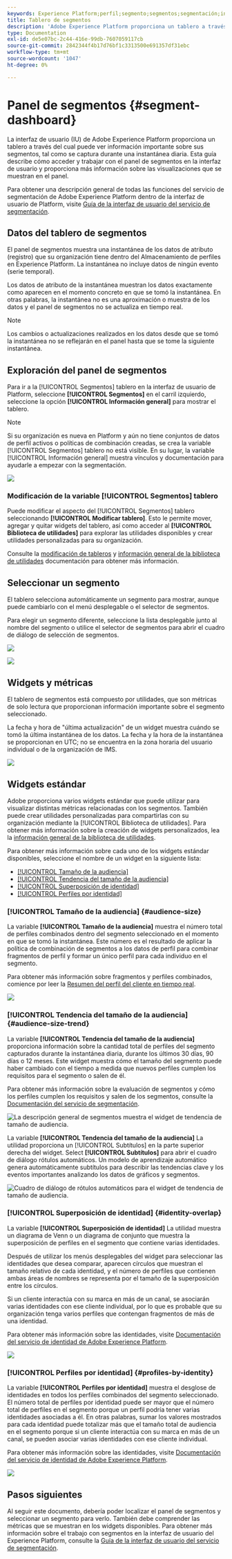 ```yaml
---
keywords: Experience Platform;perfil;segmento;segmentos;segmentación;interfaz de usuario;IU;personalización;panel de segmentos;tablero
title: Tablero de segmentos
description: 'Adobe Experience Platform proporciona un tablero a través del cual puede ver información importante sobre los segmentos que su organización ha creado. '
type: Documentation
exl-id: de5e07bc-2c44-416e-99db-7607059117cb
source-git-commit: 2842344f4b17d76bf1c3313500e691357df31ebc
workflow-type: tm+mt
source-wordcount: '1047'
ht-degree: 0%

---
```


# Panel de segmentos {#segment-dashboard}

La interfaz de usuario (IU) de Adobe Experience Platform proporciona un tablero a través del cual puede ver información importante sobre sus segmentos, tal como se captura durante una instantánea diaria. Esta guía describe cómo acceder y trabajar con el panel de segmentos en la interfaz de usuario y proporciona más información sobre las visualizaciones que se muestran en el panel.

Para obtener una descripción general de todas las funciones del servicio de segmentación de Adobe Experience Platform dentro de la interfaz de usuario de Platform, visite [Guía de la interfaz de usuario del servicio de segmentación](../../segmentation/ui/overview.md).

## Datos del tablero de segmentos

El panel de segmentos muestra una instantánea de los datos de atributo (registro) que su organización tiene dentro del Almacenamiento de perfiles en Experience Platform. La instantánea no incluye datos de ningún evento (serie temporal).

Los datos de atributo de la instantánea muestran los datos exactamente como aparecen en el momento concreto en que se tomó la instantánea. En otras palabras, la instantánea no es una aproximación o muestra de los datos y el panel de segmentos no se actualiza en tiempo real.

>[!NOTE]
>
>Los cambios o actualizaciones realizados en los datos desde que se tomó la instantánea no se reflejarán en el panel hasta que se tome la siguiente instantánea.

## Exploración del panel de segmentos

Para ir a la [!UICONTROL Segmentos] tablero en la interfaz de usuario de Platform, seleccione **[!UICONTROL Segmentos]** en el carril izquierdo, seleccione la opción **[!UICONTROL Información general]** para mostrar el tablero.

>[!NOTE]
>
>Si su organización es nueva en Platform y aún no tiene conjuntos de datos de perfil activos o políticas de combinación creadas, se crea la variable [!UICONTROL Segmentos] tablero no está visible. En su lugar, la variable [!UICONTROL Información general] muestra vínculos y documentación para ayudarle a empezar con la segmentación.

![](../images/segments/dashboard-overview.png)

### Modificación de la variable [!UICONTROL Segmentos] tablero

Puede modificar el aspecto del [!UICONTROL Segmentos] tablero seleccionando **[!UICONTROL Modificar tablero]**. Esto le permite mover, agregar y quitar widgets del tablero, así como acceder al **[!UICONTROL Biblioteca de utilidades]** para explorar las utilidades disponibles y crear utilidades personalizadas para su organización.

Consulte la [modificación de tableros](../customize/modify.md) y [información general de la biblioteca de utilidades](../customize/widget-library.md) documentación para obtener más información.

## Seleccionar un segmento

El tablero selecciona automáticamente un segmento para mostrar, aunque puede cambiarlo con el menú desplegable o el selector de segmentos.

Para elegir un segmento diferente, seleccione la lista desplegable junto al nombre del segmento o utilice el selector de segmentos para abrir el cuadro de diálogo de selección de segmentos.

![](../images/segments/change-segment.png)

![](../images/segments/select-segment-dialog.png)

## Widgets y métricas

El tablero de segmentos está compuesto por utilidades, que son métricas de solo lectura que proporcionan información importante sobre el segmento seleccionado.

La fecha y hora de &quot;última actualización&quot; de un widget muestra cuándo se tomó la última instantánea de los datos. La fecha y la hora de la instantánea se proporcionan en UTC; no se encuentra en la zona horaria del usuario individual o de la organización de IMS.

![](../images/segments/widget-timestamp.png)

## Widgets estándar

Adobe proporciona varios widgets estándar que puede utilizar para visualizar distintas métricas relacionadas con los segmentos. También puede crear utilidades personalizadas para compartirlas con su organización mediante la [!UICONTROL Biblioteca de utilidades]. Para obtener más información sobre la creación de widgets personalizados, lea la [información general de la biblioteca de utilidades](../customize/widget-library.md).

Para obtener más información sobre cada uno de los widgets estándar disponibles, seleccione el nombre de un widget en la siguiente lista:

* [[!UICONTROL Tamaño de la audiencia]](#audience-size)
* [[!UICONTROL Tendencia del tamaño de la audiencia]](#audience-size-trend)
* [[!UICONTROL Superposición de identidad]](#identity-overlap)
* [[!UICONTROL Perfiles por identidad]](#profiles-by-identity)

### [!UICONTROL Tamaño de la audiencia] {#audience-size}

La variable **[!UICONTROL Tamaño de la audiencia]** muestra el número total de perfiles combinados dentro del segmento seleccionado en el momento en que se tomó la instantánea. Este número es el resultado de aplicar la política de combinación de segmentos a los datos de perfil para combinar fragmentos de perfil y formar un único perfil para cada individuo en el segmento.

Para obtener más información sobre fragmentos y perfiles combinados, comience por leer la [Resumen del perfil del cliente en tiempo real](../../profile/home.md).

![](../images/segments/audience-size.png)

### [!UICONTROL Tendencia del tamaño de la audiencia] {#audience-size-trend}

La variable **[!UICONTROL Tendencia del tamaño de la audiencia]** proporciona información sobre la cantidad total de perfiles del segmento capturados durante la instantánea diaria, durante los últimos 30 días, 90 días o 12 meses. Este widget muestra cómo el tamaño del segmento puede haber cambiado con el tiempo a medida que nuevos perfiles cumplen los requisitos para el segmento o salen de él.

Para obtener más información sobre la evaluación de segmentos y cómo los perfiles cumplen los requisitos y salen de los segmentos, consulte la [Documentación del servicio de segmentación](../../segmentation/home.md).

![La descripción general de segmentos muestra el widget de tendencia de tamaño de audiencia.](../images/segments/audience-size-trend-captions.png)

La variable **[!UICONTROL Tendencia del tamaño de la audiencia]** La utilidad proporciona un [!UICONTROL Subtítulos] en la parte superior derecha del widget. Select **[!UICONTROL Subtítulos]** para abrir el cuadro de diálogo rótulos automáticos. Un modelo de aprendizaje automático genera automáticamente subtítulos para describir las tendencias clave y los eventos importantes analizando los datos de gráficos y segmentos.

![Cuadro de diálogo de rótulos automáticos para el widget de tendencia de tamaño de audiencia.](../images/segments/audience-size-trend-automatic-captions-dialog.png)

### [!UICONTROL Superposición de identidad] {#identity-overlap}

La variable **[!UICONTROL Superposición de identidad]** La utilidad muestra un diagrama de Venn o un diagrama de conjunto que muestra la superposición de perfiles en el segmento que contiene varias identidades.

Después de utilizar los menús desplegables del widget para seleccionar las identidades que desea comparar, aparecen círculos que muestran el tamaño relativo de cada identidad, y el número de perfiles que contienen ambas áreas de nombres se representa por el tamaño de la superposición entre los círculos.

Si un cliente interactúa con su marca en más de un canal, se asociarán varias identidades con ese cliente individual, por lo que es probable que su organización tenga varios perfiles que contengan fragmentos de más de una identidad.

Para obtener más información sobre las identidades, visite [Documentación del servicio de identidad de Adobe Experience Platform](../../identity-service/home.md).

![](../images/segments/identity-overlap.png)

### [!UICONTROL Perfiles por identidad] {#profiles-by-identity}

La variable **[!UICONTROL Perfiles por identidad]** muestra el desglose de identidades en todos los perfiles combinados del segmento seleccionado. El número total de perfiles por identidad puede ser mayor que el número total de perfiles en el segmento porque un perfil podría tener varias identidades asociadas a él. En otras palabras, sumar los valores mostrados para cada identidad puede totalizar más que el tamaño total de audiencia en el segmento porque si un cliente interactúa con su marca en más de un canal, se pueden asociar varias identidades con ese cliente individual.

Para obtener más información sobre las identidades, visite [Documentación del servicio de identidad de Adobe Experience Platform](../../identity-service/home.md).

![](../images/segments/profiles-by-identity.png)

## Pasos siguientes

Al seguir este documento, debería poder localizar el panel de segmentos y seleccionar un segmento para verlo. También debe comprender las métricas que se muestran en los widgets disponibles. Para obtener más información sobre el trabajo con segmentos en la interfaz de usuario del Experience Platform, consulte la [Guía de la interfaz de usuario del servicio de segmentación](../../segmentation/ui/overview.md).

